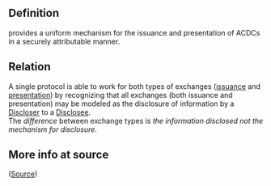 ## Definition
provides a uniform mechanism for the issuance and presentation of ACDCs in a securely attributable manner. 

## Relation
A single protocol is able to work for both types of exchanges ([issuance](issuance-exchange) and [presentation](presentation-exchange)) by recognizing that all exchanges (both issuance and presentation) may be modeled as the disclosure of information by a [Discloser](discloser) to a [Disclosee](disclosee).  
The _difference_ between exchange types is _the information disclosed not the mechanism for disclosure_.

## More info at source
([Source](https://github.com/WebOfTrust/ietf-ipex/blob/main/draft-ssmith-ipex.md))